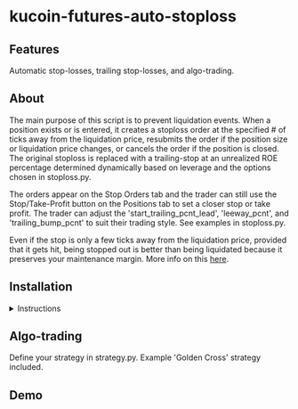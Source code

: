 # kucoin-futures-auto-stoploss

## Features

Automatic stop-losses, trailing stop-losses, and algo-trading.

## About

The main purpose of this script is to prevent liquidation events. When a position exists or is entered, it creates a stoploss order at the specified # of ticks away from the liquidation price, resubmits the order if the position size or liquidation price changes, or cancels the order if the position is closed. The original stoploss is replaced with a trailing-stop at an unrealized ROE percentage determined dynamically based on leverage and the options chosen in stoploss.py.

The orders appear on the Stop Orders tab and the trader can still use the Stop/Take-Profit button on the Positions tab to set a closer stop or take profit. The trader can adjust the 'start_trailing_pcnt_lead', 'leeway_pcnt', and 'trailing_bump_pcnt' to suit their trading style. See examples in stoploss.py.

Even if the stop is only a few ticks away from the liquidation price, provided that it gets hit, being stopped out is better than being liquidated because it preserves your maintenance margin. More info on this [here](https://medium.com/@Austerity_Sucks/why-you-should-never-use-your-liquidation-price-as-a-stop-loss-on-bitcoin-futures-30655f280ddd).

## Installation

<details>
<summary>Instructions
</summary>

1. Clone the repository:

        git clone https://github.com/duplonicus/kucoin-futures-auto-stoploss.git

2. Install [Python 3.10](https://www.python.org/downloads/release/python-3100/) or set up new virtual environment for 3.10.

3. Install the requirements from a terminal in the repository with pip.

        pip install -r requirements.txt

4. Install [SurrealDB](https://surrealdb.com/) and set respective options in stoploss.py to True to enable additional functionality.

5. Create secret.ini in the root of the repository and add your Kucoin API connection info and Discord webhook URL.

        # Example secret.ini file
        [api]
        key =
        secret =
        passphrase =
        [discord]
        webhook_url =

</details>

## Algo-trading

Define your strategy in strategy.py. Example 'Golden Cross' strategy included.

## Demo

